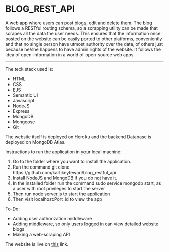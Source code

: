 <h1>BLOG_REST_API </h1>

A web app where users can post blogs, edit and delete them. The blog follows a RESTful routing schema, so a scrapping utility can be made that scrapes all the data the user needs. This ensures that the information once posted on the website can be easily ported to other platforms, conveniently and that no single person have utmost authority over the data, of others just because he/she happens to have admin rights of the website. It follows the idea of open-information in a world of open-source web apps.

<hr>

The teck stack used is:
<ul>
    <li> HTML </li>
    <li> CSS </li>
    <li> EJS </li>
    <li> Semantic UI </li>
    <li> Javascript </li>
    <li> NodeJS </li>
    <li> Express </li>
    <li> MongoDB </li>
    <li> Mongoose </li>
    <li> Git </li>
</ul>

The website itself is deployed on Heroku and the backend Database is deployed on MongoDB Atlas.

Instructions to run the application in your local machine:
<ol>
    <li> Go to the folder where you want to install the application. </li>
    <li> Run the command git clone https://github.com/kartikeytewari/blog_restful_api </li>
    <li> Install NodeJS and MongoDB if you do not have it. </li>
    <li> In the installed folder run the command sudo service mongodb start, as a user with root privileges to start the server </li>
    <li> Then run node server.js to start the application </li>
    <li> Then visit localhost:Port_id to view the app </li>
</ol>

To-Do:
<ul>
    <li> Adding user authorization middleware </li>
    <li> Adding middleware, so only users logged in can view detailed website blogs </li>
    <li> Making a web-scraping API </li>
</ul>

The website is live on <a href="https://vast-caverns-56884.herokuapp.com/">this</a> link.
